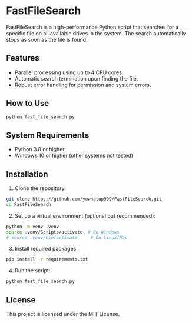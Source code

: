 # FastFileSearch

FastFileSearch is a high-performance Python script that searches for a specific file on all available drives in the system. The search automatically stops as soon as the file is found.

## Features
- Parallel processing using up to 4 CPU cores.
- Automatic search termination upon finding the file.
- Robust error handling for permission and system errors.

## How to Use
```bash
python fast_file_search.py
```

## System Requirements
- Python 3.8 or higher
- Windows 10 or higher (other systems not tested)

## Installation
1. Clone the repository:
```bash
git clone https://github.com/yowhatup999/FastFileSearch.git
cd FastFileSearch
```

2. Set up a virtual environment (optional but recommended):
```bash
python -m venv .venv
source .venv/Scripts/activate  # On Windows
# source .venv/bin/activate     # On Linux/Mac
```

3. Install required packages:
```bash
pip install -r requirements.txt
```

4. Run the script:
```bash
python fast_file_search.py
```

## License
This project is licensed under the MIT License.

